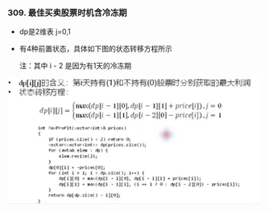 ### 309. 最佳买卖股票时机含冷冻期

* dp是2维表   j=0,1
* 有4种前置状态，具体如下图的状态转移方程所示

  注：其中 i - 2  是因为有1天的冷冻期

![](../image/dp_leetcode_309.png)